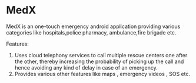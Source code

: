 # MedX
MedX is an one-touch emergency  android application providing various categories like
hospitals,police  pharmacy, ambulance,fire brigade etc.

Features: 
1. Uses cloud telephony services to call multiple rescue centers one after the other, thereby 
increasing the probability of picking up the call and hence avoiding any kind of delay in case of an emergency.
2. Provides various other features like maps , emergency videos , SOS etc.

